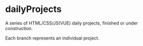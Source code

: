 # dailyProjects

A series of HTML/CSS/JS(VUE) daily projects, finished or under construction.

Each branch represents an individual project.




